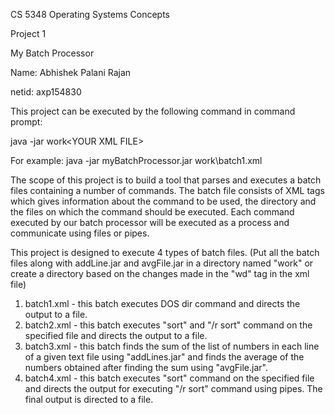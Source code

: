 CS 5348 Operating Systems Concepts

Project 1

My Batch Processor

Name: Abhishek Palani Rajan

netid: axp154830

This project can be executed by the following command in command prompt:

java -jar <EXECUTABLE JAR FILE OF THE PROJECT> work\<YOUR XML FILE>

For example:
java -jar myBatchProcessor.jar work\batch1.xml

The scope of this project is to build a tool that parses and executes a batch files containing a number of commands. The batch file consists of XML tags which gives information about the command to be used, the directory and the files on which the command should be executed. Each command executed by our batch processor will be executed as a process and communicate using files or pipes.

This project is designed to execute 4 types of batch files.
(Put all the batch files along with addLine.jar and avgFile.jar in a directory named "work" or create a directory based on the changes made in the "wd" tag in the xml file)

1. batch1.xml - this batch executes DOS dir command and directs the output to a file.
2. batch2.xml - this batch executes "sort" and "/r sort" command on the specified file and directs the output to a file.
3. batch3.xml - this batch finds the sum of the list of numbers in each line of a given text file using "addLines.jar" and finds the average of the numbers obtained after finding the sum using "avgFile.jar".
4. batch4.xml - this batch executes "sort" command on the specified file and directs the output for executing "/r sort" command using pipes. The final output is directed to a file.




